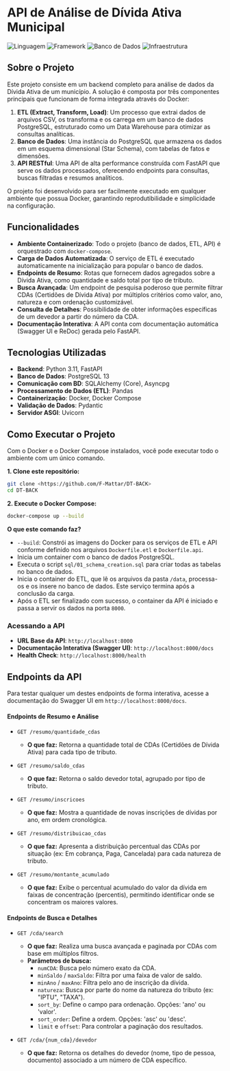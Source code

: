 # API de Análise de Dívida Ativa Municipal

![Linguagem](https://img.shields.io/badge/Python-3.11-blue.svg)
![Framework](https://img.shields.io/badge/Framework-FastAPI-009688.svg)
![Banco de Dados](https://img.shields.io/badge/Banco_de_Dados-PostgreSQL-336791.svg)
![Infraestrutura](https://img.shields.io/badge/Infra-Docker-2496ED.svg)

## Sobre o Projeto

Este projeto consiste em um backend completo para análise de dados da Dívida Ativa de um município. A solução é composta por três componentes principais que funcionam de forma integrada através do Docker:

1.  **ETL (Extract, Transform, Load)**: Um processo que extrai dados de arquivos CSV, os transforma e os carrega em um banco de dados PostgreSQL, estruturado como um Data Warehouse para otimizar as consultas analíticas.
2.  **Banco de Dados**: Uma instância do PostgreSQL que armazena os dados em um esquema dimensional (Star Schema), com tabelas de fatos e dimensões.
3.  **API RESTful**: Uma API de alta performance construída com FastAPI que serve os dados processados, oferecendo endpoints para consultas, buscas filtradas e resumos analíticos.

O projeto foi desenvolvido para ser facilmente executado em qualquer ambiente que possua Docker, garantindo reprodutibilidade e simplicidade na configuração.

## Funcionalidades

-   **Ambiente Containerizado**: Todo o projeto (banco de dados, ETL, API) é orquestrado com `docker-compose`.
-   **Carga de Dados Automatizada**: O serviço de ETL é executado automaticamente na inicialização para popular o banco de dados.
-   **Endpoints de Resumo**: Rotas que fornecem dados agregados sobre a Dívida Ativa, como quantidade e saldo total por tipo de tributo.
-   **Busca Avançada**: Um endpoint de pesquisa poderoso que permite filtrar CDAs (Certidões de Dívida Ativa) por múltiplos critérios como valor, ano, natureza e com ordenação customizável.
-   **Consulta de Detalhes**: Possibilidade de obter informações específicas de um devedor a partir do número da CDA.
-   **Documentação Interativa**: A API conta com documentação automática (Swagger UI e ReDoc) gerada pelo FastAPI.

## Tecnologias Utilizadas

-   **Backend**: Python 3.11, FastAPI
-   **Banco de Dados**: PostgreSQL 13
-   **Comunicação com BD**: SQLAlchemy (Core), Asyncpg
-   **Processamento de Dados (ETL)**: Pandas
-   **Containerização**: Docker, Docker Compose
-   **Validação de Dados**: Pydantic
-   **Servidor ASGI**: Uvicorn

## Como Executar o Projeto

Com o Docker e o Docker Compose instalados, você pode executar todo o ambiente com um único comando.

**1. Clone este repositório:**
```bash
git clone <https://github.com/F-Mattar/DT-BACK>
cd DT-BACK
```

**2. Execute o Docker Compose:**
```bash
docker-compose up --build
```

**O que este comando faz?**
-   `--build`: Constrói as imagens do Docker para os serviços de ETL e API conforme definido nos arquivos `Dockerfile.etl` e `Dockerfile.api`.
-   Inicia um container com o banco de dados PostgreSQL.
-   Executa o script `sql/01_schema_creation.sql` para criar todas as tabelas no banco de dados.
-   Inicia o container do ETL, que lê os arquivos da pasta `/data`, processa-os e os insere no banco de dados. Este serviço termina após a conclusão da carga.
-   Após o ETL ser finalizado com sucesso, o container da API é iniciado e passa a servir os dados na porta `8000`.

### Acessando a API

-   **URL Base da API**: `http://localhost:8000`
-   **Documentação Interativa (Swagger UI)**: `http://localhost:8000/docs`
-   **Health Check**: `http://localhost:8000/health`

## Endpoints da API

Para testar qualquer um destes endpoints de forma interativa, acesse a documentação do Swagger UI em `http://localhost:8000/docs`.

#### Endpoints de Resumo e Análise

* `GET /resumo/quantidade_cdas`
    * **O que faz:** Retorna a quantidade total de CDAs (Certidões de Dívida Ativa) para cada tipo de tributo.

* `GET /resumo/saldo_cdas`
    * **O que faz:** Retorna o saldo devedor total, agrupado por tipo de tributo.

* `GET /resumo/inscricoes`
    * **O que faz:** Mostra a quantidade de novas inscrições de dívidas por ano, em ordem cronológica.

* `GET /resumo/distribuicao_cdas`
    * **O que faz:** Apresenta a distribuição percentual das CDAs por situação (ex: Em cobrança, Paga, Cancelada) para cada natureza de tributo.

* `GET /resumo/montante_acumulado`
    * **O que faz:** Exibe o percentual acumulado do valor da dívida em faixas de concentração (percentis), permitindo identificar onde se concentram os maiores valores.

#### Endpoints de Busca e Detalhes

* `GET /cda/search`
    * **O que faz:** Realiza uma busca avançada e paginada por CDAs com base em múltiplos filtros.
    * **Parâmetros de busca:**
        * `numCDA`: Busca pelo número exato da CDA.
        * `minSaldo` / `maxSaldo`: Filtra por uma faixa de valor de saldo.
        * `minAno` / `maxAno`: Filtra pelo ano de inscrição da dívida.
        * `natureza`: Busca por parte do nome da natureza do tributo (ex: "IPTU", "TAXA").
        * `sort_by`: Define o campo para ordenação. Opções: 'ano' ou 'valor'.
        * `sort_order`: Define a ordem. Opções: 'asc' ou 'desc'.
        * `limit` e `offset`: Para controlar a paginação dos resultados.

* `GET /cda/{num_cda}/devedor`
    * **O que faz:** Retorna os detalhes do devedor (nome, tipo de pessoa, documento) associado a um número de CDA específico.
